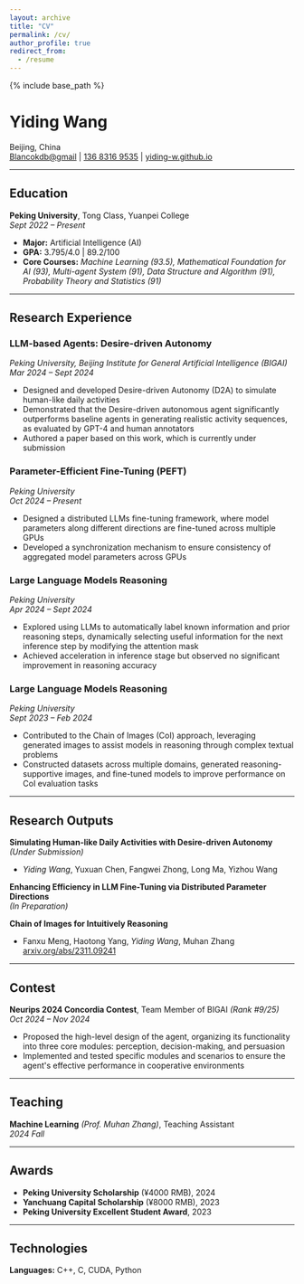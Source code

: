```yaml
---
layout: archive
title: "CV"
permalink: /cv/
author_profile: true
redirect_from:
  - /resume
---
```


{% include base_path %}

# Yiding Wang
Beijing, China  
[Blancokdb@gmail](mailto:Blancokdb@gmail) | [136 8316 9535](tel:+86-13683169535) | [yiding-w.github.io](https://yiding-w.github.io)

---

## Education

**Peking University**, Tong Class, Yuanpei College  
*Sept 2022 – Present*  
- **Major:** Artificial Intelligence (AI)  
- **GPA:** 3.795/4.0 | 89.2/100  
- **Core Courses:** *Machine Learning (93.5), Mathematical Foundation for AI (93), Multi-agent System (91), Data Structure and Algorithm (91), Probability Theory and Statistics (91)*  

---

## Research Experience

### **LLM-based Agents: Desire-driven Autonomy**  
*Peking University, Beijing Institute for General Artificial Intelligence (BIGAI)*  
*Mar 2024 – Sept 2024*  
- Designed and developed Desire-driven Autonomy (D2A) to simulate human-like daily activities  
- Demonstrated that the Desire-driven autonomous agent significantly outperforms baseline agents in generating realistic activity sequences, as evaluated by GPT-4 and human annotators  
- Authored a paper based on this work, which is currently under submission  

### **Parameter-Efficient Fine-Tuning (PEFT)**  
*Peking University*  
*Oct 2024 – Present*  
- Designed a distributed LLMs fine-tuning framework, where model parameters along different directions are fine-tuned across multiple GPUs  
- Developed a synchronization mechanism to ensure consistency of aggregated model parameters across GPUs  

### **Large Language Models Reasoning**  
*Peking University*  
*Apr 2024 – Sept 2024*  
- Explored using LLMs to automatically label known information and prior reasoning steps, dynamically selecting useful information for the next inference step by modifying the attention mask  
- Achieved acceleration in inference stage but observed no significant improvement in reasoning accuracy  

### **Large Language Models Reasoning**  
*Peking University*  
*Sept 2023 – Feb 2024*  
- Contributed to the Chain of Images (CoI) approach, leveraging generated images to assist models in reasoning through complex textual problems  
- Constructed datasets across multiple domains, generated reasoning-supportive images, and fine-tuned models to improve performance on CoI evaluation tasks  

---

## Research Outputs

**Simulating Human-like Daily Activities with Desire-driven Autonomy**  
*(Under Submission)*  
- *Yiding Wang*, Yuxuan Chen, Fangwei Zhong, Long Ma, Yizhou Wang  

**Enhancing Efficiency in LLM Fine-Tuning via Distributed Parameter Directions**  
*(In Preparation)*  

**Chain of Images for Intuitively Reasoning**  
- Fanxu Meng, Haotong Yang, *Yiding Wang*, Muhan Zhang  
[arxiv.org/abs/2311.09241](https://arxiv.org/abs/2311.09241)  

---

## Contest

**Neurips 2024 Concordia Contest**, Team Member of BIGAI *(Rank #9/25)*  
*Oct 2024 – Nov 2024*  
- Proposed the high-level design of the agent, organizing its functionality into three core modules: perception, decision-making, and persuasion  
- Implemented and tested specific modules and scenarios to ensure the agent's effective performance in cooperative environments  

---

## Teaching

**Machine Learning** *(Prof. Muhan Zhang)*, Teaching Assistant  
*2024 Fall*  

---

## Awards

- **Peking University Scholarship** (¥4000 RMB), 2024  
- **Yanchuang Capital Scholarship** (¥8000 RMB), 2023  
- **Peking University Excellent Student Award**, 2023  

---

## Technologies

**Languages:** C++, C, CUDA, Python
